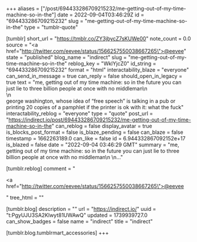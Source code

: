 +++
aliases = ["/post/694433286709215232/me-getting-out-of-my-time-machine-so-in-the"]
date = 2022-09-04T03:46:29Z
id = "694433286709215232"
slug = "me-getting-out-of-my-time-machine-so-in-the"
type = "tumblr-quote"

[tumblr]
short_url = "https://tmblr.co/ZY3jbycZ7sKUWe00"
note_count = 0.0
source = "<a href=\"http://twitter.com/eevee/status/1566257550038667265\">@eevee</a>"
state = "published"
blog_name = "indirect"
slug = "me-getting-out-of-my-time-machine-so-in-the"
reblog_key = "WklYjcZ0"
id_string = "694433286709215232"
format = "html"
interactability_blaze = "everyone"
can_send_in_message = true
can_reply = false
should_open_in_legacy = true
text = "me, getting out of my time machine: so in the future you can just lie to three billion people at once with no middleman\n<br/>\n<br/>george washington, whose idea of &ldquo;free speech&rdquo; is talking in a pub or printing 20 copies of a pamphlet if the printer is ok with it: what the fuck"
interactability_reblog = "everyone"
type = "quote"
post_url = "https://indirect.io/post/694433286709215232/me-getting-out-of-my-time-machine-so-in-the"
can_reblog = false
display_avatar = true
is_blocks_post_format = false
is_blaze_pending = false
can_blaze = false
timestamp = 1662263189.0
can_like = false
id = 6.944332867092152e+17
is_blazed = false
date = "2022-09-04 03:46:29 GMT"
summary = "me, getting out of my time machine: so in the future you can just lie to three billion people at once with no middleman\n \n..."

[tumblr.reblog]
comment = "<p><a href=\"http://twitter.com/eevee/status/1566257550038667265\">@eevee</a></p>"
tree_html = ""

[tumblr.blog]
description = ""
url = "https://indirect.io/"
uuid = "t:PgyUJU3SA2Klwyt81UWAwQ"
updated = 1739939727.0
can_show_badges = false
name = "indirect"
title = "indirect"

[tumblr.blog.tumblrmart_accessories]
+++

